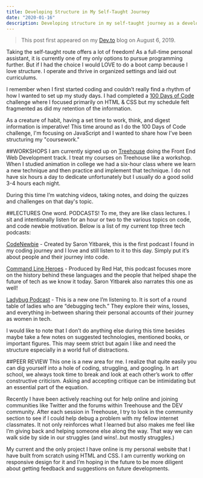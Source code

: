 ```yaml
---
title: Developing Structure in My Self-Taught Journey
date: "2020-01-16"
description: Developing structure in my self-taught journey as a developer!
---
```

>This post first appeared on my [Dev.to](https://dev.to/courtneypure/developing-structure-in-my-self-taught-journey-25p9) blog on August 6, 2019.

Taking the self-taught route offers a lot of freedom! As a full-time personal assistant, it is currently one of my only options to pursue programming further. But if I had the choice I would LOVE to do a boot camp because I love structure. I operate and thrive in organized settings and laid out curriculums.

I remember when I first started coding and couldn’t really find a rhythm of how I wanted to set up my study days. I had completed a [100 Days of Code](https://www.100daysofcode.com) challenge where I focused primarily on HTML & CSS but my schedule felt fragmented as did my retention of the information.

As a creature of habit, having a set time to work, think, and digest information is imperative! This time around as I do the 100 Days of Code challenge, I'm focusing on JavaScript and I wanted to share how I’ve been structuring my "coursework."

##WORKSHOPS
I am currently signed up on [Treehouse](https://teamtreehouse.com) doing the Front End Web Development track. I treat my courses on Treehouse like a workshop. When I studied animation in college we had a six-hour class where we learn a new technique and then practice and implement that technique. I do not have six hours a day to dedicate unfortunately but I usually do a good solid 3-4 hours each night.

During this time I’m watching videos, taking notes, and doing the quizzes and challenges on that day's topic.

##LECTURES
One word. PODCASTS! To me, they are like class lectures. I sit and intentionally listen for an hour or two to the various topics on code, and code newbie motivation.  Below is a list of my current top three tech podcasts:

[CodeNewbie](https://www.codenewbie.org) - Created by Saron Yitbarek, this is the first podcast I found in my coding journey and I love and still listen to it to this day. Simply put it’s about people and their journey into code.

[Command Line Heroes](https://www.redhat.com/en/command-line-heroes) - Produced by Red Hat, this podcast focuses more on the history behind these languages and the people that helped shape the future of tech as we know it today. Saron Yitbarek also narrates this one as well!

[Ladybug Podcast](https://ladybug.dev) - This is a new one I’m listening to. It is sort of a round table of ladies who are “debugging tech.” They explore their wins, losses, and everything in-between sharing their personal accounts of their journey as women in tech.

I would like to note that I don’t do anything else during this time besides maybe take a few notes on suggested technologies, mentioned books, or important figures.  This may seem strict but again I like and need the structure especially in a world full of distractions.

##PEER REVIEW
This one is a new area for me.  I realize that quite easily you can dig yourself into a hole of coding, struggling, and googling.  In art school, we always took time to break and look at each other’s work to offer constructive criticism. Asking and accepting critique can be intimidating but an essential part of the equation.

Recently I have been actively reaching out for help online and joining communities like Twitter and the forums within Treehouse and the DEV community. After each session in Treehouse, I try to look in the community section to see if I could help debug a problem with my fellow internet classmates. It not only reinforces what I learned but also makes me feel like I’m giving back and helping someone else along the way.  That way we can walk side by side in our struggles (and wins!..but mostly struggles.)

My current and the only project I have online is my personal website that I have built from scratch using HTML and CSS. I am currently working on responsive design for it and I’m hoping in the future to be more diligent about getting feedback and suggestions on future developments.
